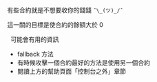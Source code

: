 有些合約就是不想要收你的錢錢 `¯\_(ツ)_/¯`

這一關的目標是使合約的餘額大於 0

&nbsp;
可能會有用的資訊
* fallback 方法
* 有時候攻擊一個合約最好的方法是使用另一個合約
* 閱讀上方的幫助頁面「控制台之外」章節
